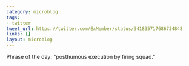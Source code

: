 ```yaml
---
category: microblog
tags:
- twitter
tweet_url: https://twitter.com/ExMember/status/341835717686734848
links: []
layout: microblog
---
```

Phrase of the day: "posthumous execution by firing squad."
